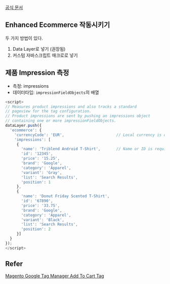 [공식 문서](https://developers.google.com/tag-manager/enhanced-ecommerce)

## Enhanced Ecommerce 작동시키기
두 가지 방법이 있다.
1. Data Layer로 넣기 (권장됨)
2. 커스텀 자바스크립트 매크로로 넣기

## 제품 Impression 측정
- 측정: impressions
- 데이터타입: `impressionFieldObjects`의 배열
```javascript
<script>
// Measures product impressions and also tracks a standard
// pageview for the tag configuration.
// Product impressions are sent by pushing an impressions object
// containing one or more impressionFieldObjects.
dataLayer.push({
  'ecommerce': {
    'currencyCode': 'EUR',                       // Local currency is optional.
    'impressions': [
     {
       'name': 'Triblend Android T-Shirt',       // Name or ID is required.
       'id': '12345',
       'price': '15.25',
       'brand': 'Google',
       'category': 'Apparel',
       'variant': 'Gray',
       'list': 'Search Results',
       'position': 1
     },
     {
       'name': 'Donut Friday Scented T-Shirt',
       'id': '67890',
       'price': '33.75',
       'brand': 'Google',
       'category': 'Apparel',
       'variant': 'Black',
       'list': 'Search Results',
       'position': 2
     }]
  }
});
</script>
```


## Refer
[Magento Google Tag Manager Add To Cart Tag](https://youtu.be/GM2L4tp6wd4?list=PLXIUlXaKkxrx_--L98C11vErhnW8AB5XB)
